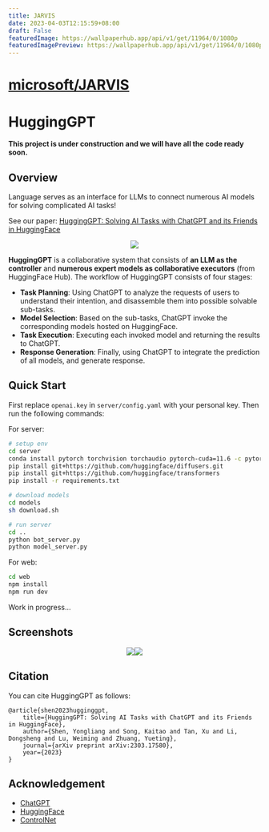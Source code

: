 ```yaml
---
title: JARVIS
date: 2023-04-03T12:15:59+08:00
draft: False
featuredImage: https://wallpaperhub.app/api/v1/get/11964/0/1080p
featuredImagePreview: https://wallpaperhub.app/api/v1/get/11964/0/1080p
---
```


# [microsoft/JARVIS](https://github.com/microsoft/JARVIS)

# HuggingGPT

**This project is under construction and we will have all the code ready soon.**

## Overview

Language serves as an interface for LLMs to connect numerous AI models for solving complicated AI tasks!

See our paper: [HuggingGPT: Solving AI Tasks with ChatGPT and its Friends in HuggingFace](http://arxiv.org/abs/2303.17580)

<p align="center"><img src="./assets/overview.jpg"></p>

**HuggingGPT** is a collaborative system that consists of **an LLM as the controller** and **numerous expert models as collaborative executors** (from HuggingFace Hub). The workflow of HuggingGPT consists of four stages:
+ **Task Planning**: Using ChatGPT to analyze the requests of users to understand their intention, and disassemble them into possible solvable sub-tasks.
+ **Model Selection**: Based on the sub-tasks, ChatGPT invoke the corresponding models hosted on HuggingFace.
+ **Task Execution**: Executing each invoked model and returning the results to ChatGPT.
+ **Response Generation**: Finally, using ChatGPT to integrate the prediction of all models, and generate response.

## Quick Start

First replace `openai.key` in `server/config.yaml` with your personal key. Then run the following commands:

For server:

```bash
# setup env
cd server
conda install pytorch torchvision torchaudio pytorch-cuda=11.6 -c pytorch 
pip install git+https://github.com/huggingface/diffusers.git
pip install git+https://github.com/huggingface/transformers
pip install -r requirements.txt

# download models
cd models
sh download.sh

# run server
cd ..
python bot_server.py
python model_server.py
```

For web:

```bash
cd web
npm install
npm run dev
```

Work in progress...

## Screenshots

<p align="center"><img src="./assets/screenshot_q.jpg"><img src="./assets/screenshot_a.jpg"></p>

## Citation
You can cite HuggingGPT as follows:

    @article{shen2023hugginggpt,
        title={HuggingGPT: Solving AI Tasks with ChatGPT and its Friends in HuggingFace},
        author={Shen, Yongliang and Song, Kaitao and Tan, Xu and Li, Dongsheng and Lu, Weiming and Zhuang, Yueting},
        journal={arXiv preprint arXiv:2303.17580},
        year={2023}
    }

## Acknowledgement

- [ChatGPT](https://platform.openai.com/)
- [HuggingFace](https://huggingface.co/)
- [ControlNet](https://github.com/lllyasviel/ControlNet)

